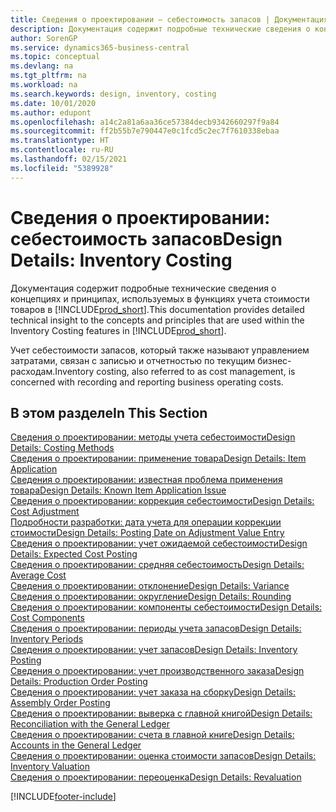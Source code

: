 ```yaml
---
title: Сведения о проектировании — себестоимость запасов | Документация Майкрософт
description: Документация содержит подробные технические сведения о концепциях и принципах, используемых в функциях учета стоимости товаров в Business Central.
author: SorenGP
ms.service: dynamics365-business-central
ms.topic: conceptual
ms.devlang: na
ms.tgt_pltfrm: na
ms.workload: na
ms.search.keywords: design, inventory, costing
ms.date: 10/01/2020
ms.author: edupont
ms.openlocfilehash: a14c2a81a6aa36ce57384decb9342660297f9a84
ms.sourcegitcommit: ff2b55b7e790447e0c1fcd5c2ec7f7610338ebaa
ms.translationtype: HT
ms.contentlocale: ru-RU
ms.lasthandoff: 02/15/2021
ms.locfileid: "5389928"
---
```

# <a name="design-details-inventory-costing"></a><span data-ttu-id="ba027-103">Сведения о проектировании: себестоимость запасов</span><span class="sxs-lookup"><span data-stu-id="ba027-103">Design Details: Inventory Costing</span></span>
<span data-ttu-id="ba027-104">Документация содержит подробные технические сведения о концепциях и принципах, используемых в функциях учета стоимости товаров в [!INCLUDE[prod_short](includes/prod_short.md)].</span><span class="sxs-lookup"><span data-stu-id="ba027-104">This documentation provides detailed technical insight to the concepts and principles that are used within the Inventory Costing features in [!INCLUDE[prod_short](includes/prod_short.md)].</span></span>  

<span data-ttu-id="ba027-105">Учет себестоимости запасов, который также называют управлением затратами, связан с записью и отчетностью по текущим бизнес-расходам.</span><span class="sxs-lookup"><span data-stu-id="ba027-105">Inventory costing, also referred to as cost management, is concerned with recording and reporting business operating costs.</span></span>  

## <a name="in-this-section"></a><span data-ttu-id="ba027-106">В этом разделе</span><span class="sxs-lookup"><span data-stu-id="ba027-106">In This Section</span></span>  
[<span data-ttu-id="ba027-107">Сведения о проектировании: методы учета себестоимости</span><span class="sxs-lookup"><span data-stu-id="ba027-107">Design Details: Costing Methods</span></span>](design-details-costing-methods.md)  
[<span data-ttu-id="ba027-108">Сведения о проектировании: применение товара</span><span class="sxs-lookup"><span data-stu-id="ba027-108">Design Details: Item Application</span></span>](design-details-item-application.md)  
[<span data-ttu-id="ba027-109">Сведения о проектировании: известная проблема применения товара</span><span class="sxs-lookup"><span data-stu-id="ba027-109">Design Details: Known Item Application Issue</span></span>](design-details-inventory-zero-level-open-item-ledger-entries.md)  
[<span data-ttu-id="ba027-110">Сведения о проектировании: коррекция себестоимости</span><span class="sxs-lookup"><span data-stu-id="ba027-110">Design Details: Cost Adjustment</span></span>](design-details-cost-adjustment.md)  
[<span data-ttu-id="ba027-111">Подробности разработки: дата учета для операции коррекции стоимости</span><span class="sxs-lookup"><span data-stu-id="ba027-111">Design Details: Posting Date on Adjustment Value Entry</span></span>](design-details-inventory-adjustment-value-entry-posting-date.md)  
[<span data-ttu-id="ba027-112">Сведения о проектировании: учет ожидаемой себестоимости</span><span class="sxs-lookup"><span data-stu-id="ba027-112">Design Details: Expected Cost Posting</span></span>](design-details-expected-cost-posting.md)  
[<span data-ttu-id="ba027-113">Сведения о проектировании: средняя себестоимость</span><span class="sxs-lookup"><span data-stu-id="ba027-113">Design Details: Average Cost</span></span>](design-details-average-cost.md)  
[<span data-ttu-id="ba027-114">Сведения о проектировании: отклонение</span><span class="sxs-lookup"><span data-stu-id="ba027-114">Design Details: Variance</span></span>](design-details-variance.md)  
[<span data-ttu-id="ba027-115">Сведения о проектировании: округление</span><span class="sxs-lookup"><span data-stu-id="ba027-115">Design Details: Rounding</span></span>](design-details-rounding.md)  
[<span data-ttu-id="ba027-116">Сведения о проектировании: компоненты себестоимости</span><span class="sxs-lookup"><span data-stu-id="ba027-116">Design Details: Cost Components</span></span>](design-details-cost-components.md)  
[<span data-ttu-id="ba027-117">Сведения о проектировании: периоды учета запасов</span><span class="sxs-lookup"><span data-stu-id="ba027-117">Design Details: Inventory Periods</span></span>](design-details-inventory-periods.md)  
[<span data-ttu-id="ba027-118">Сведения о проектировании: учет запасов</span><span class="sxs-lookup"><span data-stu-id="ba027-118">Design Details: Inventory Posting</span></span>](design-details-inventory-posting.md)  
[<span data-ttu-id="ba027-119">Сведения о проектировании: учет производственного заказа</span><span class="sxs-lookup"><span data-stu-id="ba027-119">Design Details: Production Order Posting</span></span>](design-details-production-order-posting.md)  
[<span data-ttu-id="ba027-120">Сведения о проектировании: учет заказа на сборку</span><span class="sxs-lookup"><span data-stu-id="ba027-120">Design Details: Assembly Order Posting</span></span>](design-details-assembly-order-posting.md)  
[<span data-ttu-id="ba027-121">Сведения о проектировании: выверка с главной книгой</span><span class="sxs-lookup"><span data-stu-id="ba027-121">Design Details: Reconciliation with the General Ledger</span></span>](design-details-reconciliation-with-the-general-ledger.md)  
[<span data-ttu-id="ba027-122">Сведения о проектировании: счета в главной книге</span><span class="sxs-lookup"><span data-stu-id="ba027-122">Design Details: Accounts in the General Ledger</span></span>](design-details-accounts-in-the-general-ledger.md)  
[<span data-ttu-id="ba027-123">Сведения о проектировании: оценка стоимости запасов</span><span class="sxs-lookup"><span data-stu-id="ba027-123">Design Details: Inventory Valuation</span></span>](design-details-inventory-valuation.md)  
[<span data-ttu-id="ba027-124">Сведения о проектировании: переоценка</span><span class="sxs-lookup"><span data-stu-id="ba027-124">Design Details: Revaluation</span></span>](design-details-revaluation.md)


[!INCLUDE[footer-include](includes/footer-banner.md)]